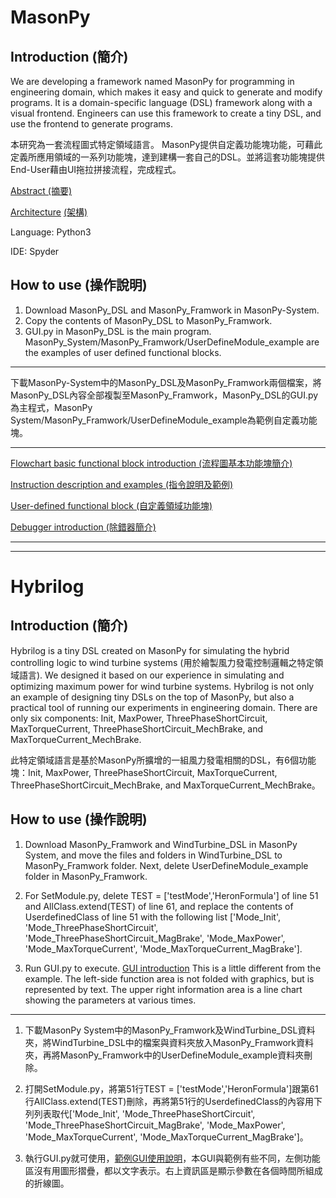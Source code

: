 # MasonPy

## Introduction (簡介)
We are developing a framework named MasonPy for programming in engineering domain, which makes it easy and quick to generate and modify programs. It is a domain-specific language (DSL) framework along with a visual frontend. Engineers can use this framework to create a tiny DSL, and use the frontend to generate programs.

本研究為一套流程圖式特定領域語言。
MasonPy提供自定義功能塊功能，可藉此定義所應用領域的一系列功能塊，達到建構一套自己的DSL。並將這套功能塊提供End-User藉由UI拖拉拼接流程，完成程式。

[Abstract (摘要)](https://github.com/ncu-psl/MasonPy-System/wiki)

[Architecture](https://github.com/ncu-psl/MasonPy-System/wiki/MasonPy-Structure) [(架構)](https://github.com/ncu-psl/MasonPy-System/wiki/MasonPy-%E6%9E%B6%E6%A7%8B)

Language: Python3

IDE: Spyder

## How to use (操作說明)
1. Download MasonPy_DSL and MasonPy_Framwork in MasonPy-System.
2. Copy the contents of MasonPy_DSL to MasonPy_Framwork.
3. GUI.py in MasonPy_DSL is the main program. MasonPy_System/MasonPy_Framwork/UserDefineModule_example are the examples of user defined functional blocks.

***

下載MasonPy-System中的MasonPy_DSL及MasonPy_Framwork兩個檔案，將MasonPy_DSL內容全部複製至MasonPy_Framwork，MasonPy_DSL的GUI.py為主程式，MasonPy System/MasonPy_Framwork/UserDefineModule_example為範例自定義功能塊。

***

[Flowchart basic functional block introduction (流程圖基本功能塊簡介)](https://github.com/ncu-psl/MasonPy-System/wiki/%E6%B5%81%E7%A8%8B%E5%9C%96DSL-%E5%8A%9F%E8%83%BD%E5%A1%8A-%E7%B0%A1%E4%BB%8B)

[Instruction description and examples (指令說明及範例)](https://github.com/ncu-psl/MasonPy-System/wiki/MasonPy-DSL-%E6%8C%87%E4%BB%A4%E8%AA%AA%E6%98%8E%E5%8F%8A%E7%AF%84%E4%BE%8B)

[User-defined functional block (自定義領域功能塊)](https://github.com/ncu-psl/MasonPy-System/wiki/%E5%8A%9F%E8%83%BD%E5%A1%8A-%E8%87%AA%E5%AE%9A%E7%BE%A9)

[Debugger introduction (除錯器簡介)](https://github.com/ncu-psl/MasonPy-System/wiki/Debugger-%E7%B0%A1%E4%BB%8B)

***
***

# Hybrilog

## Introduction (簡介)
Hybrilog is a tiny DSL created on MasonPy for simulating the hybrid controlling logic to wind turbine systems (用於繪製風力發電控制邏輯之特定領域語言).
We designed it based on our experience in simulating and optimizing maximum power for wind turbine systems. Hybrilog is not only an example of designing tiny DSLs on the top of MasonPy, but also a practical tool of running our experiments in engineering domain. There are only six components: Init, MaxPower, ThreePhaseShortCircuit, MaxTorqueCurrent, ThreePhaseShortCircuit_MechBrake, and MaxTorqueCurrent_MechBrake.

此特定領域語言是基於MasonPy所擴增的一組風力發電相關的DSL，有6個功能塊：Init, MaxPower, ThreePhaseShortCircuit, MaxTorqueCurrent, ThreePhaseShortCircuit_MechBrake, and MaxTorqueCurrent_MechBrake。

## How to use (操作說明)
1. Download MasonPy_Framwork and WindTurbine_DSL in MasonPy System, and move the files and folders in  WindTurbine_DSL to MasonPy_Framwork folder. Next, delete UserDefineModule_example folder in MasonPy_Framwork.

2. For SetModule.py, delete TEST = ['testMode','HeronFormula'] of line 51 and AllClass.extend(TEST) of line 61, and replace the contents of UserdefinedClass of line 51 with the following list ['Mode_Init', 'Mode_ThreePhaseShortCircuit', 'Mode_ThreePhaseShortCircuit_MagBrake', 'Mode_MaxPower', 'Mode_MaxTorqueCurrent', 'Mode_MaxTorqueCurrent_MagBrake'].

3. Run GUI.py to execute. [GUI introduction](https://github.com/ncu-psl/MasonPy-System/wiki/%E9%99%84%E5%B8%B6GUI%E4%B9%8B%E4%BB%8B%E7%B4%B9)
This is a little different from the example. The left-side function area is not folded with graphics, but is represented by text. The upper right information area is a line chart showing the parameters at various times.

***

1. 下載MasonPy System中的MasonPy_Framwork及WindTurbine_DSL資料夾，將WindTurbine_DSL中的檔案與資料夾放入MasonPy_Framwork資料夾，再將MasonPy_Framwork中的UserDefineModule_example資料夾刪除。

2. 打開SetModule.py，將第51行TEST = ['testMode','HeronFormula']跟第61行AllClass.extend(TEST)刪除，再將第51行的UserdefinedClass的內容用下列列表取代['Mode_Init', 'Mode_ThreePhaseShortCircuit', 'Mode_ThreePhaseShortCircuit_MagBrake', 'Mode_MaxPower', 'Mode_MaxTorqueCurrent', 'Mode_MaxTorqueCurrent_MagBrake']。  

3. 執行GUI.py就可使用，[範例GUI使用說明](https://github.com/ncu-psl/MasonPy-System/wiki/%E9%99%84%E5%B8%B6GUI%E4%B9%8B%E4%BB%8B%E7%B4%B9)，本GUI與範例有些不同，左側功能區沒有用圖形摺疊，都以文字表示。右上資訊區是顯示參數在各個時間所組成的折線圖。
